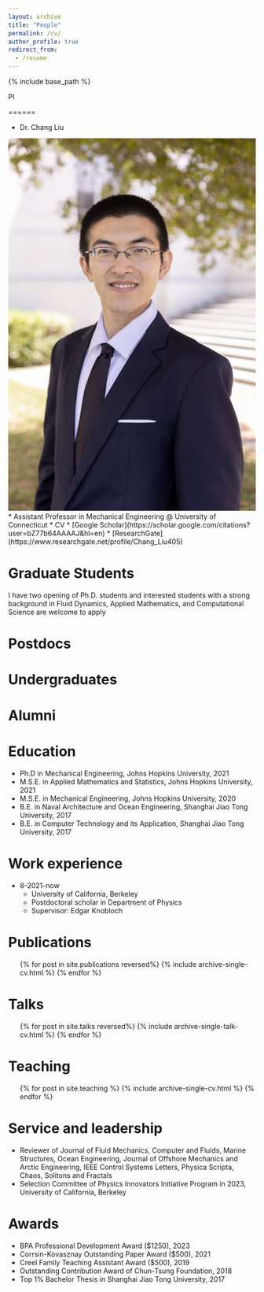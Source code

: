 ```yaml
---
layout: archive
title: "People"
permalink: /cv/
author_profile: true
redirect_from:
  - /resume
---
```


{% include base_path %}

PI

======
* Dr. Chang Liu
<img src='/images/professional_Chang_Liu.jpg'>
  * Assistant Professor in Mechanical Engineering @ University of Connecticut
  * CV
  * [Google Scholar](https://scholar.google.com/citations?user=bZ77b64AAAAJ&hl=en)
  * [ResearchGate](https://www.researchgate.net/profile/Chang_Liu405)


Graduate Students
======
I have two opening of Ph.D. students and interested students with a strong background in Fluid Dynamics, Applied Mathematics, and Computational Science are welcome to apply

Postdocs
======

Undergraduates
======

Alumni
======

Education
======
* Ph.D in Mechanical Engineering, Johns Hopkins University, 2021
* M.S.E. in Applied Mathematics and Statistics, Johns Hopkins University, 2021
* M.S.E. in Mechanical Engineering, Johns Hopkins University, 2020
* B.E. in Naval Architecture and Ocean Engineering, Shanghai Jiao Tong University, 2017
* B.E. in Computer Technology and its Application, Shanghai Jiao Tong University, 2017

Work experience
======
* 8-2021-now
  * University of California, Berkeley
  * Postdoctoral scholar in Department of Physics
  * Supervisor: Edgar Knobloch
  
Publications
======
  <ul>{% for post in site.publications reversed%}
    {% include archive-single-cv.html %}
  {% endfor %}</ul>
  
Talks
======
  <ul>{% for post in site.talks reversed%}
    {% include archive-single-talk-cv.html %}
  {% endfor %}</ul>
  
Teaching
======
  <ul>{% for post in site.teaching %}
    {% include archive-single-cv.html %}
  {% endfor %}</ul>
  
Service and leadership
======
* Reviewer of Journal of Fluid Mechanics, Computer and Fluids, Marine Structures, Ocean Engineering, Journal of Offshore Mechanics and Arctic Engineering, IEEE Control Systems Letters, Physica Scripta, Chaos, Solitons and Fractals
* Selection Committee of Physics Innovators Initiative Program in 2023, University of California, Berkeley

Awards
======
* BPA Professional Development Award ($1250), 2023
* Corrsin-Kovasznay Outstanding Paper Award ($500), 2021
* Creel Family Teaching Assistant Award ($500), 2019
* Outstanding Contribution Award of Chun-Tsung Foundation, 2018
* Top 1% Bachelor Thesis in Shanghai Jiao Tong University, 2017